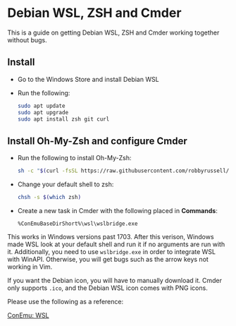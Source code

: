 # Debian WSL, ZSH and Cmder

This is a guide on getting Debian WSL, ZSH and Cmder working together without bugs.

## Install

- Go to the Windows Store and install Debian WSL
- Run the following:

  ```bash
  sudo apt update
  sudo apt upgrade
  sudo apt install zsh git curl
  ```

## Install Oh-My-Zsh and configure Cmder

- Run the following to install Oh-My-Zsh:

  ```bash
  sh -c "$(curl -fsSL https://raw.githubusercontent.com/robbyrussell/oh-my-zsh/master/tools/install.sh)"
  ```

- Change your default shell to zsh:

  ```bash
  chsh -s $(which zsh)
  ```

- Create a new task in Cmder with the following placed in **Commands**:

  ```
  %ConEmuBaseDirShort%\wsl\wslbridge.exe
  ```

This works in Windows versions past 1703. After this verison, Windows made WSL look at your default shell and run it if no arguments are run with it. Additionally, you need to use `wslbridge.exe` in order to integrate WSL with WinAPI. Otherwise, you will get bugs such as the arrow keys not working in Vim.

If you want the Debian icon, you will have to manually download it. Cmder only supports `.ico`, and the Debian WSL icon comes with PNG icons.

Please use the following as a reference:

[ConEmu: WSL](https://conemu.github.io/en/BashOnWindows.html)
